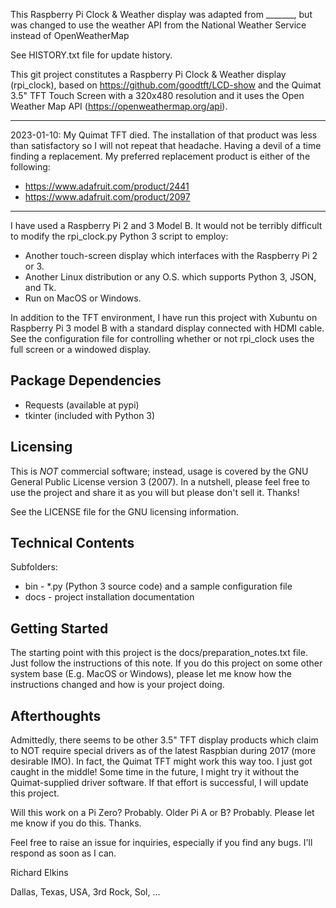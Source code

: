 This Raspberry Pi Clock & Weather display was adapted from _______, but was changed to use the 
weather API from the National Weather Service instead of OpenWeatherMap

See HISTORY.txt file for update history.

This git project constitutes a Raspberry Pi Clock & Weather display (rpi_clock), based on https://github.com/goodtft/LCD-show and the Quimat 3.5" TFT Touch Screen with a 320x480 resolution and it uses the Open Weather Map API (https://openweathermap.org/api).

************* 
2023-01-10: 
My Quimat TFT died.  The installation of that product was less than satisfactory so I will not repeat that headache.
Having a devil of a time finding a replacement.  My preferred replacement product is either of the following:
* https://www.adafruit.com/product/2441
* https://www.adafruit.com/product/2097 
************* 

I have used a Raspberry Pi 2 and 3 Model B.  It would not be terribly difficult to modify the rpi_clock.py Python 3 script to employ:

* Another touch-screen display which interfaces with the Raspberry Pi 2 or 3.
* Another Linux distribution or any O.S. which supports Python 3, JSON, and Tk.
* Run on MacOS or Windows.

In addition to the TFT environment, I have run this project with Xubuntu on Raspberry Pi 3 model B with a standard display connected with HDMI cable.  See the configuration file for controlling whether or not rpi_clock uses the full screen or a windowed display.

Package Dependencies
--------------------

- Requests (available at pypi)
- tkinter (included with Python 3)

Licensing
---------

This is *NOT* commercial software; instead, usage is covered by the GNU General Public License version 3 (2007).  In a nutshell, please feel free to use the project and share it as you will but please don't sell it.  Thanks!

See the LICENSE file for the GNU licensing information.

Technical Contents
------------------

Subfolders:

* bin - *.py (Python 3 source code) and a sample configuration file
* docs - project installation documentation

Getting Started
---------------

The starting point with this project is the docs/preparation_notes.txt file.  Just follow the instructions of this note. If you do this project on some other system base (E.g. MacOS or Windows), please let me know how the instructions changed and how is your project doing. 

Afterthoughts
-------------

Admittedly, there seems to be other 3.5" TFT display products which claim to NOT require special drivers as of the latest Raspbian during 2017 (more desirable IMO).  In fact, the Quimat TFT might work this way too.  I just got caught in the middle!  Some time in the future, I might try it without the Quimat-supplied driver software.  If that effort is successful, I will update this project.

Will this work on a Pi Zero?  Probably.  Older Pi A or B?  Probably.  Please let me know if you do this.  Thanks.

Feel free to raise an issue for inquiries, especially if you find any bugs.  I'll respond as soon as I can.

Richard Elkins

Dallas, Texas, USA, 3rd Rock, Sol, ...
